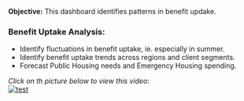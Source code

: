 **Objective:** This dashboard identifies patterns in benefit updake.
 
### Benefit Uptake Analysis:
- Identify fluctuations in benefit uptake, ie. especially in summer.
- Identify benefit uptake trends across regions and client segments.
- Forecast Public Housing needs and Emergency Housing spending.

*Click on th picture below to view this video:*
<br>
[![test](https://img.youtube.com/vi/Jt7CFIzGvYI/0.jpg)](https://www.youtube.com/watch?v=Jt7CFIzGvYI)
